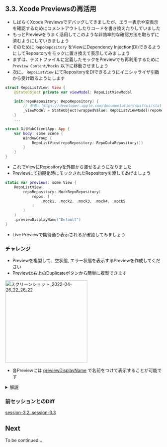 ## 3.3. Xcode Previewsの再活用
- しばらくXcode Previewsでデバッグしてきましたが、エラー表示や空表示を確認するためにコメントアウトしたりコードを書き換えたりしていました
- もっとPreviewをうまく活用してこのような非効率的な確認方法を取らずに済むようにしていきましょう
- そのために `RepoRepository` をViewにDependency Injection(DI)できるようにしてRepositoryをモックに置き換えて表示してみましょう
- まずは、テストファイルに定義したモックをPreviewでも再利用するために `Preview Content/Mocks` 以下に移動させましょう
- 次に、 `RepoListView` にてRepositoryをDIできるようにイニシャライザ引数から受け取るようにします

```swift
struct RepoListView: View {
    @StateObject private var viewModel: RepoListViewModel

    init(repoRepository: RepoRepository) {
        // 参考: https://developer.apple.com/documentation/swiftui/stateobject#Initialize-state-objects-using-external-data
        _viewModel = StateObject(wrappedValue: RepoListViewModel(repoRepository: repoRepository))
    }
    ...
```

```swift
struct GitHubClientApp: App {
    var body: some Scene {
        WindowGroup {
            RepoListView(repoRepository: RepoDataRepository())
        }
    }
}

```

- これでViewにRepositoryを外部から渡せるようになりました
- Previewにて初期化時にモックされたRepositoryを渡してあげましょう

```swift
static var previews: some View {
    RepoListView(
        repoRepository: MockRepoRepository(
            repos: [
                .mock1, .mock2, .mock3, .mock4, .mock5
            ]
        )
    )
    .previewDisplayName("Default")
}
```

- Live Previewで期待通り表示されるか確認してみましょう
    
### チャレンジ
- Previewを複製して、空状態, エラー状態を表示するPreviewを作成してください
- Previewは右上のDuplicateボタンから簡単に複製できます

<img width="264" alt="スクリーンショット_2022-04-26_22_26_22" src="https://user-images.githubusercontent.com/17004375/165310583-9a9588ab-9bb8-4376-942c-0b64f2c74818.png">


- 各Previewには [previewDisplayName](https://developer.apple.com/documentation/swiftui/link/previewdisplayname(_:)) で名前をつけて表示することが可能です

<details>
    <summary>解説</summary>

まずはXcode Previews右上のDuplicateボタンからPreviewを複製します <br>
コードが以下のようになるはずです

```swift
struct RepoListView_Previews: PreviewProvider {
    static var previews: some View {
        Group {
            RepoListView(
                repoRepository: MockRepoRepository(
                    repos: [
                        .mock1, .mock2, .mock3, .mock4, .mock5
                    ]
                )
            )
            RepoListView(
                repoRepository: MockRepoRepository(
                    repos: [
                        .mock1, .mock2, .mock3, .mock4, .mock5
                    ]
                )
            )
        }
    }
}
```

下の<code>RepoListView</code>で空状態の表示をPreviewしてみましょう <br>
そのために、 <code>MockRepoRepository</code> のイニシャライザ引数には空配列を渡してあげます

```swift
struct RepoListView_Previews: PreviewProvider {
    static var previews: some View {
        Group {
            RepoListView(...)
            RepoListView(
                repoRepository: MockRepoRepository(
                    repos: []
                )
            )
        }
    }
}
```

Live Previewで空表示を確認してみましょう

次にエラー表示のPreviewを作成します <br>
またDuplicateボタンからPreviewを複製して、今度は <code>MockRepoRepository</code> のイニシャライザ引数でDummyErrorを渡してあげます


```swift
struct RepoListView_Previews: PreviewProvider {
    static var previews: some View {
        Group {
            RepoListView(...)
            RepoListView(...)
            RepoListView(
                repoRepository: MockRepoRepository(
                    repos: [],
                    error: DummyError()
                )
            )
        }
    }
}
```

Live Previewでエラー表示を確認してみましょう

これで3つの状態をPreviewで確認できるようになりました <br>
最後にそれぞれを識別できるようにpreviewDisplayNameで名前をつけてあげましょう

```swift
struct RepoListView_Previews: PreviewProvider {
    static var previews: some View {
        Group {
            RepoListView(...)
                .previewDisplayName("Default")
            RepoListView(...)
                .previewDisplayName("Empty")
            RepoListView(...)
                .previewDisplayName("Error")
        }
    }
}
```

Preview上部に以下のように名前が表示されます

<img width="303" alt="スクリーンショット 2022-04-26 22 31 04" src="https://user-images.githubusercontent.com/17004375/165311265-63ab9ba9-fddf-463d-8bcb-166ee27b4e3a.png">

</details>

### 前セッションとのDiff
[session-3.2..session-3.3](https://github.com/mixigroup/ios-swiftui-training/compare/session-3.2..session-3.3)

## Next
To be continued...
